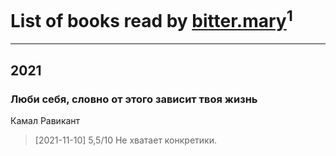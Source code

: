 # List of books read by [bitter.mary](https://plus.google.com/u/0/108890810412612634449/)<sup>1</sup>
---

## 2021

### Люби себя, словно от этого зависит твоя жизнь
Камал Равикант
> [2021-11-10] 5,5/10
> Не хватает конкретики.



